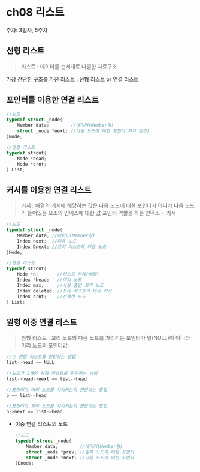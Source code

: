 # ch08 리스트

주차: 3일차, 5주차

## 선형 리스트

> 리스트
: 데이터를 순서대로 나열한 자료구조

가장 간단한 구조를 가진 리스트 : 선형 리스트 or 연결 리스트
> 

## 포인터를 이용한 연결 리스트

```c
//노드
typedef struct _node{
	Member data;        //데이터(Member형)
	struct _node *next; //다음 노드에 대한 포인터(자기 참조)
}Node;

//연결 리스트
typedef strcut{
	Node *head;
	Node *crnt;
} List;
```

## 커서를 이용한 연결 리스트

> 커서
: 배열의 커서에 해당하는 값은 다음 노드에 대한 포인터가 아니라 다음 노드가 들어있는 요소의 인덱스에 대한 값
포인터 역할을 하는 인덱스 = 커서
> 

```c
//노드
typedef struct _node{
	Member data; //데이터(Member형)
	Index next;  //다음 노드
	Index Dnext; //프리 리스트의 다음 노드
}Node;

//연결 리스트
typedef strcut{
	Node *n;       //리스트 본체(배열)
	Index *head;   //머리 노드
	Index max;     //사용 중인 꼬리 노드
	Index deleted; //프리 리스트의 머리 커서
	Index crnt;    //선택한 노드
} List;
```

## 원형 이중 연결 리스트

> 원형 리스트
: 꼬리 노드의 다음 노드를 가리키는 포인터가 널(NULL)이 아니라 머리 노드의 포인터값
> 

```c
//빈 원형 리스트를 판단하는 방법
list->head == NULL

//노드가 1개인 원형 리스트를 판단하는 방법
list->head->next == list->head

//포인터가 머리 노드를 가리키는지 판단하는 방법
p == list->head

//포인터가 꼬리 노드를 가리키는지 판단하는 방법
p->next == list->head
```

- 이중 연결 리스트의 노드
    
    ```c
    //노드
    typedef struct _node{
    	Member data;        //데이터(Member형)
    	struct _node *prev; //앞쪽 노드에 대한 포인터
    	struct _node *next; //다음 노드에 대한 포인터
    }Dnode;
    ```